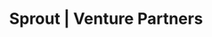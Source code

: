 ---
layout: firm_page
title: "Sprout | Venture Partners"
id: "sproutvp.com"
permalink: "/sproutventurepartnerssproutvp.com/"
website: "https://sproutvp.com"
offices: "Bangalore (India)"
investment_stages: "Seed, Series A"
portfolio_companies: "Taqtics, Newmi, ExtraaEdge, Rusk Media, Hoi Foods, Trell"
portfolio_link: "https://sproutvp.com/#Portfolio"
investment_markets: "Fintech, Enterprise Applications, Artificial Intelligence, Retail, Consumer"
founded_year: "2016"
description: "Sprout Venture Partners is a SEBI registered Alternative Investment fund backing next-generation entrepreneurs building scalable businesses in large markets. They provide early-stage funding, strategic support, and network access to accelerate growth. Their focus is on seed-stage investments, typically the first institutional investor in a company."
linkedin: "https://in.linkedin.com/company/sproutvp"
twitter: ""
instagram: ""
team_page: "https://sproutvp.com/#team"
investor_type: "Venture Capital"
crunchbase: "https://www.crunchbase.com/organization/sprout-venture-partners"
pitchbook: "https://pitchbook.com/profiles/investor/179878-60"

# SEO Optimization
meta_title: "Sprout | Venture Partners - VC Firm - projectstartups.com"
meta_description: "Sprout | Venture Partners, Sprout Venture Partners is a SEBI registered Alternative Investment fund backing next-generation entrepreneurs building scalable businesses in large m..."
meta_keywords: "Sprout | Venture Partners, Fintech, Enterprise Applications, Artificial Intelligence, Retail, Consumer, VC firm, venture capital, startup investor, projectstartups.com"
canonical_url: "https://vc.projectstartups.com/sproutventurepartnerssproutvp.com/"
---